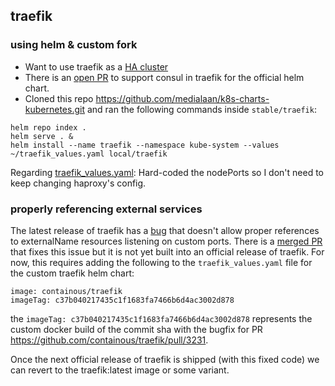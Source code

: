 ## traefik 

### using helm & custom fork
* Want to use traefik as a [HA cluster](https://docs.traefik.io/user-guide/cluster/)
* There is an [open PR](https://github.com/kubernetes/charts/pull/5563) to support consul in traefik for the official helm chart.
* Cloned this repo https://github.com/medialaan/k8s-charts-kubernetes.git and ran the following commands inside `stable/traefik`:

```
helm repo index .
helm serve . &
helm install --name traefik --namespace kube-system --values ~/traefik_values.yaml local/traefik
```

Regarding [traefik_values.yaml](traefik_values.yaml): Hard-coded the nodePorts so I don't need to keep changing haproxy's config.


### properly referencing external services

The latest release of traefik has a [bug](https://github.com/containous/traefik/issues/1816) that doesn't allow proper references to externalName resources listening on custom ports. There is a [merged PR](https://github.com/containous/traefik/pull/3231) that fixes this issue but it is not yet built into an official release of traefik. For now, this requires adding the following to the `traefik_values.yaml` file for the custom traefik helm chart:

```
image: containous/traefik
imageTag: c37b040217435c1f1683fa7466b6d4ac3002d878
```

the `imageTag: c37b040217435c1f1683fa7466b6d4ac3002d878` represents the custom docker build of the commit sha with the bugfix for PR https://github.com/containous/traefik/pull/3231.

Once the next official release of traefik is shipped (with this fixed code) we can revert to the traefik:latest image or some variant.
